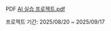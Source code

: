 PDF    [AI 실습 프로젝트.pdf](https://github.com/user-attachments/files/22375695/AI.pdf) 




프로젝트 기간: 2025/08/20 ~ 2025/09/17
